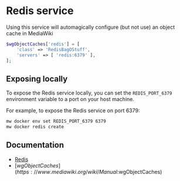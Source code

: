 # Redis service

Using this service will automagically configure (but not use) an object cache in MediaWiki

```php
$wgObjectCaches['redis'] = [
	'class' => 'RedisBagOStuff',
	'servers' => [ 'redis:6379' ],
];
```

## Exposing locally

To expose the Redis service locally, you can set the `REDIS_PORT_6379` environment variable to a port on your host machine.

For example, to expose the Redis service on port 6379:

```bash
mw docker env set REDIS_PORT_6379 6379
mw docker redis create
```

## Documentation

- [Redis](https://www.mediawiki.org/wiki/Redis)
- [$wgObjectCaches](https://www.mediawiki.org/wiki/Manual:$wgObjectCaches)